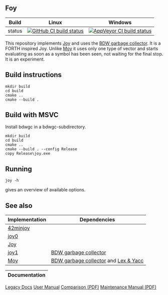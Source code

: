 Foy
---

Build|Linux|Windows
---|---|---
status|[![GitHub CI build status](https://github.com/Wodan58/Foy/actions/workflows/cmake.yml/badge.svg)](https://github.com/Wodan58/Foy/actions/workflows/cmake.yml)|[![AppVeyor CI build status](https://ci.appveyor.com/api/projects/status/github/Wodan58/Foy?branch=master&svg=true)](https://ci.appveyor.com/project/Wodan58/Foy)

This repository implements [Joy](https://github.com/Wodan58/Joy) and uses the
[BDW garbage collector](https://github.com/ivmai/bdwgc). It is a FORTH inspired
Joy. Unlike [Moy](https://github.com/Wodan58/Moy) it uses only one type of
vector and starts evaluating as soon as a symbol has been seen, not waiting for
the final stop. It is an experiment.

Build instructions
------------------

    mkdir build
    cd build
    cmake ..
    cmake --build .

Build with MSVC
---------------

Install bdwgc in a bdwgc-subdirectory.

    mkdir build
    cd build
    cmake ..
    cmake --build . --config Release
    copy Release\joy.exe

Running
-------

    joy -h

gives an overview of available options.

See also
--------

Implementation|Dependencies
--------------|------------
[42minjoy](https://github.com/Wodan58/42minjoy)|
[joy0](https://github.com/Wodan58/joy0)|
[Joy](https://github.com/Wodan58/Joy)|
[joy1](https://github.com/Wodan58/joy1)|[BDW garbage collector](https://github.com/ivmai/bdwgc)
[Moy](https://github.com/Wodan58/Moy)|[BDW garbage collector](https://github.com/ivmai/bdwgc) and [Lex & Yacc](https://sourceforge.net/projects/winflexbison/files/win_flex_bison-latest.zip)

Documentation|
-------------|
[Legacy Docs](https://wodan58.github.io)
[User Manual](https://wodan58.github.io/j09imp.html)
[Comparison (PDF)](https://github.com/Wodan58/HET/blob/master/doc/FIB.pdf)
[Maintenance Manual (PDF)](https://github.com/Wodan58/G3/blob/master/JOP.pdf)
